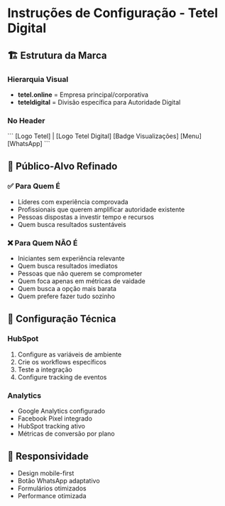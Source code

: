 # Instruções de Configuração - Tetel Digital

## 🏗️ Estrutura da Marca

### Hierarquia Visual
- **tetel.online** = Empresa principal/corporativa
- **teteldigital** = Divisão específica para Autoridade Digital

### No Header
\`\`\`
[Logo Tetel] | [Logo Tetel Digital] [Badge Visualizações] [Menu] [WhatsApp]
\`\`\`

## 🎯 Público-Alvo Refinado

### ✅ Para Quem É
- Líderes com experiência comprovada
- Profissionais que querem amplificar autoridade existente
- Pessoas dispostas a investir tempo e recursos
- Quem busca resultados sustentáveis

### ❌ Para Quem NÃO É
- Iniciantes sem experiência relevante
- Quem busca resultados imediatos
- Pessoas que não querem se comprometer
- Quem foca apenas em métricas de vaidade
- Quem busca a opção mais barata
- Quem prefere fazer tudo sozinho

## 🔧 Configuração Técnica

### HubSpot
1. Configure as variáveis de ambiente
2. Crie os workflows específicos
3. Teste a integração
4. Configure tracking de eventos

### Analytics
- Google Analytics configurado
- Facebook Pixel integrado
- HubSpot tracking ativo
- Métricas de conversão por plano

## 📱 Responsividade
- Design mobile-first
- Botão WhatsApp adaptativo
- Formulários otimizados
- Performance otimizada
